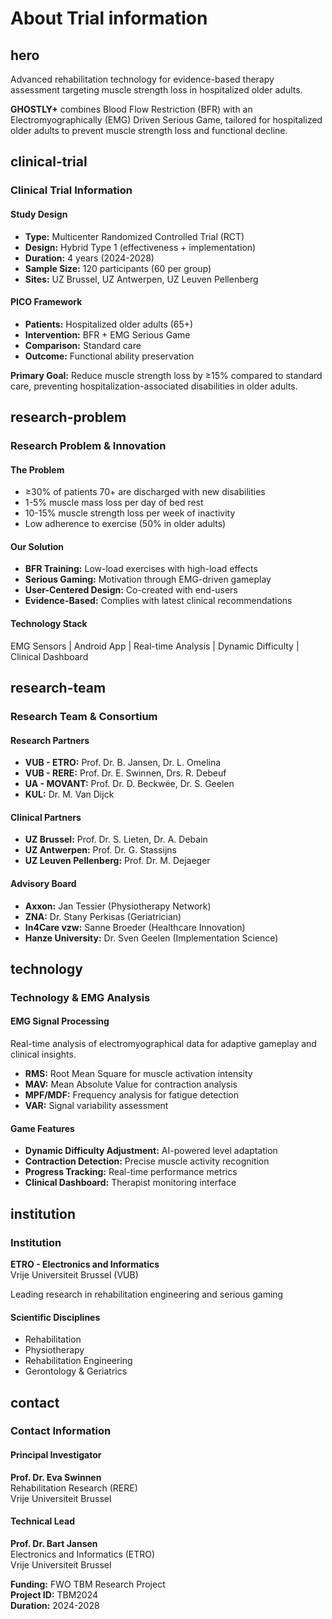 # About Trial information
<!-- Updated for deployment test -->

## hero
Advanced rehabilitation technology for evidence-based therapy assessment targeting muscle strength loss in hospitalized older adults.

**GHOSTLY+** combines Blood Flow Restriction (BFR) with an Electromyographically (EMG) Driven Serious Game, tailored for hospitalized older adults to prevent muscle strength loss and functional decline.

## clinical-trial
### Clinical Trial Information

#### Study Design
- **Type:** Multicenter Randomized Controlled Trial (RCT)
- **Design:** Hybrid Type 1 (effectiveness + implementation)
- **Duration:** 4 years (2024-2028)
- **Sample Size:** 120 participants (60 per group)
- **Sites:** UZ Brussel, UZ Antwerpen, UZ Leuven Pellenberg

#### PICO Framework
- **Patients:** Hospitalized older adults (65+)
- **Intervention:** BFR + EMG Serious Game
- **Comparison:** Standard care
- **Outcome:** Functional ability preservation

**Primary Goal:** Reduce muscle strength loss by ≥15% compared to standard care, preventing hospitalization-associated disabilities in older adults.

## research-problem
### Research Problem & Innovation

#### The Problem
- ≥30% of patients 70+ are discharged with new disabilities
- 1-5% muscle mass loss per day of bed rest
- 10-15% muscle strength loss per week of inactivity
- Low adherence to exercise (50% in older adults)

#### Our Solution
- **BFR Training:** Low-load exercises with high-load effects
- **Serious Gaming:** Motivation through EMG-driven gameplay
- **User-Centered Design:** Co-created with end-users
- **Evidence-Based:** Complies with latest clinical recommendations

#### Technology Stack
EMG Sensors | Android App | Real-time Analysis | Dynamic Difficulty | Clinical Dashboard

## research-team
### Research Team & Consortium

#### Research Partners
- **VUB - ETRO:** Prof. Dr. B. Jansen, Dr. L. Omelina
- **VUB - RERE:** Prof. Dr. E. Swinnen, Drs. R. Debeuf
- **UA - MOVANT:** Prof. Dr. D. Beckwée, Dr. S. Geelen
- **KUL:** Dr. M. Van Dijck

#### Clinical Partners
- **UZ Brussel:** Prof. Dr. S. Lieten, Dr. A. Debain
- **UZ Antwerpen:** Prof. Dr. G. Stassijns
- **UZ Leuven Pellenberg:** Prof. Dr. M. Dejaeger

#### Advisory Board
- **Axxon:** Jan Tessier (Physiotherapy Network)
- **ZNA:** Dr. Stany Perkisas (Geriatrician)
- **In4Care vzw:** Sanne Broeder (Healthcare Innovation)
- **Hanze University:** Dr. Sven Geelen (Implementation Science)

## technology
### Technology & EMG Analysis

#### EMG Signal Processing
Real-time analysis of electromyographical data for adaptive gameplay and clinical insights.

- **RMS:** Root Mean Square for muscle activation intensity
- **MAV:** Mean Absolute Value for contraction analysis
- **MPF/MDF:** Frequency analysis for fatigue detection
- **VAR:** Signal variability assessment

#### Game Features
- **Dynamic Difficulty Adjustment:** AI-powered level adaptation
- **Contraction Detection:** Precise muscle activity recognition
- **Progress Tracking:** Real-time performance metrics
- **Clinical Dashboard:** Therapist monitoring interface

## institution
### Institution

**ETRO - Electronics and Informatics**  
Vrije Universiteit Brussel (VUB)

Leading research in rehabilitation engineering and serious gaming

#### Scientific Disciplines
- Rehabilitation
- Physiotherapy
- Rehabilitation Engineering
- Gerontology & Geriatrics

## contact
### Contact Information

#### Principal Investigator
**Prof. Dr. Eva Swinnen**  
Rehabilitation Research (RERE)  
Vrije Universiteit Brussel

#### Technical Lead
**Prof. Dr. Bart Jansen**  
Electronics and Informatics (ETRO)  
Vrije Universiteit Brussel

**Funding:** FWO TBM Research Project  
**Project ID:** TBM2024  
**Duration:** 2024-2028